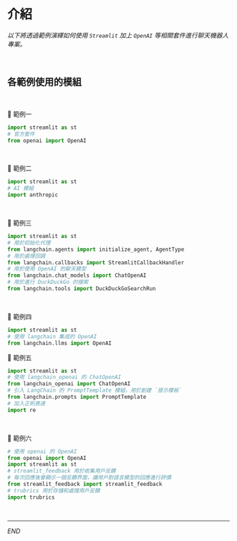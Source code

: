 # 介紹

_以下將透過範例演繹如何使用 `Streamlit` 加上 `OpenAI` 等相關套件進行聊天機器人專案。_

<br>

## 各範例使用的模組

<br>

🌿 範例一
```python
import streamlit as st
# 官方套件
from openai import OpenAI
```

<br>

🌿 範例二
```python
import streamlit as st
# AI 模組
import anthropic
```

<br>

🌿 範例三
```python
import streamlit as st
# 用於初始化代理
from langchain.agents import initialize_agent, AgentType
# 用於處理回調
from langchain.callbacks import StreamlitCallbackHandler
# 用於使用 OpenAI 的聊天模型
from langchain.chat_models import ChatOpenAI
# 用於進行 DuckDuckGo 的搜索
from langchain.tools import DuckDuckGoSearchRun
```

<br>

🌿 範例四
```python
import streamlit as st
# 使用 langchain 集成的 OpenAI
from langchain.llms import OpenAI
```

🌿 範例五
```python
import streamlit as st
# 使用 langchain_openai 的 ChatOpenAI
from langchain_openai import ChatOpenAI
# 引入 LangChain 的 PromptTemplate 模組，用於創建 `提示模板`
from langchain.prompts import PromptTemplate
# 加入正則表達
import re
```

<br>

🌿 範例六
```python
# 使用 openai 的 OpenAI
from openai import OpenAI
import streamlit as st
# streamlit_feedback 用於收集用戶反饋
# 每次回應後會顯示一個反饋界面，讓用戶對語言模型的回應進行評價
from streamlit_feedback import streamlit_feedback
# trubrics 用於存儲和處理用戶反饋
import trubrics
```

<br>

___

_END_